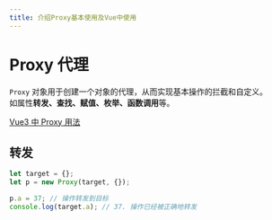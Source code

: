 ```yaml
---
title: 介绍Proxy基本使用及Vue中使用
---
```


# Proxy 代理

`Proxy` 对象用于创建一个对象的代理，从而实现基本操作的拦截和自定义。  
如属性**转发、查找、赋值、枚举、函数调用**等。

[Vue3 中 Proxy 用法](/vue/vue3/source-code.html#响应式-reactive)

## 转发

```ts
let target = {};
let p = new Proxy(target, {});

p.a = 37; // 操作转发到目标
console.log(target.a); // 37. 操作已经被正确地转发
```
